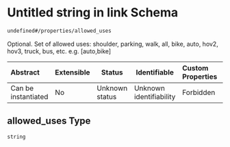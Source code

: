 # Untitled string in link Schema

```txt
undefined#/properties/allowed_uses
```

Optional. Set of allowed uses: shoulder, parking, walk, all, bike, auto, hov2, hov3, truck, bus, etc. e.g. [auto,bike]


| Abstract            | Extensible | Status         | Identifiable            | Custom Properties | Additional Properties | Access Restrictions | Defined In                                                              |
| :------------------ | ---------- | -------------- | ----------------------- | :---------------- | --------------------- | ------------------- | ----------------------------------------------------------------------- |
| Can be instantiated | No         | Unknown status | Unknown identifiability | Forbidden         | Allowed               | none                | [link.schema.json\*](../../out/link.schema.json "open original schema") |

## allowed_uses Type

`string`
